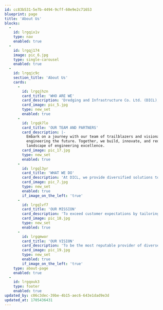 ```yaml
---
id: cc83b531-5e7b-4494-9cff-60e9e2c71653
blueprint: page
title: 'About Us'
blocks:
  -
    id: lrgqix1v
    type: nav
    enabled: true
  -
    id: lrgqj174
    image: pic_6.jpg
    type: single-carousel
    enabled: true
  -
    id: lrgqjc9c
    section_title: 'About Us'
    cards:
      -
        id: lrgqjhzn
        card_title: 'WHO ARE WE'
        card_description: 'Dredging and Infrastructure Co. Ltd. (DICL), is an upcoming engineering company with a main focus in Engineering, construction and general supplies. The company has proven track record of providing professional high quality and affordable solutions to our customers in East Africa and Middle East Countries'
        card_image: pic_5.jpg
        type: new_set
        enabled: true
      -
        id: lrgqk7lo
        card_title: 'OUR TEAM AND PARTNERS'
        card_description: |-
          Embark on a journey with our team of trailblazers and visionary partners, conquering challenges and
          engineering the future. Together, we build, innovate, and redefine what's possible in the ever-evolving 
          landscape of engineering excellence.
        card_image: pic_17.jpg
        type: new_set
        enabled: true
      -
        id: lrgql3yr
        card_title: 'WHAT WE DO'
        card_description: 'At DICL, we provide diversified solutions to help our clients in managing their operational requirements for marine and dredging projects.'
        card_image: pic_7.jpg
        type: new_set
        enabled: true
        if_image_on_the_left: 'true'
      -
        id: lrgqlvf7
        card_title: 'OUR MISSION'
        card_description: 'To exceed customer expectations by tailoring our services and products to fit customers requirements.'
        card_image: pic_18.jpg
        type: new_set
        enabled: true
      -
        id: lrgqmwor
        card_title: 'OUR VISION'
        card_description: 'To be the most reputable provider of diverse professional services in Africa.'
        card_image: pic_19.jpg
        type: new_set
        enabled: true
        if_image_on_the_left: 'true'
    type: about-page
    enabled: true
  -
    id: lrgqouk3
    type: footer
    enabled: true
updated_by: c06c3dec-39be-4b15-aec6-643e1dad9e3d
updated_at: 1705436431
---
```

